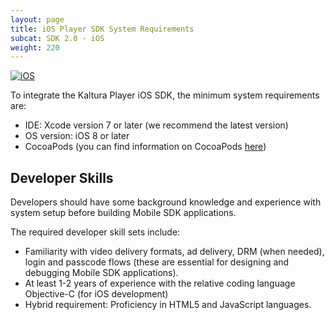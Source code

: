 ```yaml
---
layout: page
title: iOS Player SDK System Requirements
subcat: SDK 2.0 - iOS
weight: 220
---
```


[![iOS](https://img.shields.io/badge/iOS-Supported-green.svg)](https://github.com/kaltura/player-sdk-native-ios)

To integrate the Kaltura Player iOS SDK, the minimum system requirements are:

* IDE: Xcode version 7 or later (we recommend the latest version) 
* OS version: iOS 8 or later
* CocoaPods (you can find information on CocoaPods [here](www.cocoapods.org))

## Developer Skills  
Developers should have some background knowledge and experience with system setup before building Mobile SDK applications. 

The required developer skill sets include:

* Familiarity with video delivery formats, ad delivery, DRM (when needed), login and passcode flows (these are essential for designing and debugging Mobile SDK applications).
* At least 1-2 years of experience with the relative coding language Objective-C (for iOS development)
* Hybrid requirement: Proficiency in HTML5 and JavaScript languages.


  

